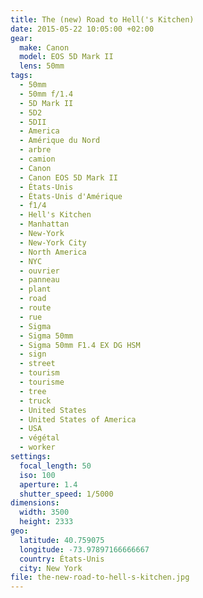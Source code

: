 ```yaml
---
title: The (new) Road to Hell('s Kitchen)
date: 2015-05-22 10:05:00 +02:00
gear:
  make: Canon
  model: EOS 5D Mark II
  lens: 50mm
tags:
  - 50mm
  - 50mm f/1.4
  - 5D Mark II
  - 5D2
  - 5DII
  - America
  - Amérique du Nord
  - arbre
  - camion
  - Canon
  - Canon EOS 5D Mark II
  - États-Unis
  - États-Unis d'Amérique
  - f1/4
  - Hell's Kitchen
  - Manhattan
  - New-York
  - New-York City
  - North America
  - NYC
  - ouvrier
  - panneau
  - plant
  - road
  - route
  - rue
  - Sigma
  - Sigma 50mm
  - Sigma 50mm F1.4 EX DG HSM
  - sign
  - street
  - tourism
  - tourisme
  - tree
  - truck
  - United States
  - United States of America
  - USA
  - végétal
  - worker
settings:
  focal_length: 50
  iso: 100
  aperture: 1.4
  shutter_speed: 1/5000
dimensions:
  width: 3500
  height: 2333
geo:
  latitude: 40.759075
  longitude: -73.97897166666667
  country: États-Unis
  city: New York
file: the-new-road-to-hell-s-kitchen.jpg
---
```



